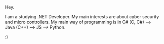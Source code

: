 Hey.

I am a studying .NET Developer.
My main interests are about cyber security and micro controllers. 
My main way of programming is in C# (C, C#) --> Java (C++) --> JS --> Python.

:)
